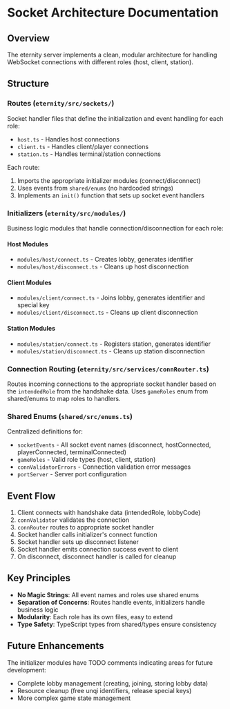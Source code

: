 # Socket Architecture Documentation

## Overview
The eternity server implements a clean, modular architecture for handling WebSocket connections with different roles (host, client, station).

## Structure

### Routes (`eternity/src/sockets/`)
Socket handler files that define the initialization and event handling for each role:
- `host.ts` - Handles host connections
- `client.ts` - Handles client/player connections  
- `station.ts` - Handles terminal/station connections

Each route:
1. Imports the appropriate initializer modules (connect/disconnect)
2. Uses events from `shared/enums` (no hardcoded strings)
3. Implements an `init()` function that sets up socket event handlers

### Initializers (`eternity/src/modules/`)
Business logic modules that handle connection/disconnection for each role:

#### Host Modules
- `modules/host/connect.ts` - Creates lobby, generates identifier
- `modules/host/disconnect.ts` - Cleans up host disconnection

#### Client Modules
- `modules/client/connect.ts` - Joins lobby, generates identifier and special key
- `modules/client/disconnect.ts` - Cleans up client disconnection

#### Station Modules
- `modules/station/connect.ts` - Registers station, generates identifier
- `modules/station/disconnect.ts` - Cleans up station disconnection

### Connection Routing (`eternity/src/services/connRouter.ts`)
Routes incoming connections to the appropriate socket handler based on the `intendedRole` from the handshake data. Uses `gameRoles` enum from shared/enums to map roles to handlers.

### Shared Enums (`shared/src/enums.ts`)
Centralized definitions for:
- `socketEvents` - All socket event names (disconnect, hostConnected, playerConnected, terminalConnected)
- `gameRoles` - Valid role types (host, client, station)
- `connValidatorErrors` - Connection validation error messages
- `portServer` - Server port configuration

## Event Flow

1. Client connects with handshake data (intendedRole, lobbyCode)
2. `connValidator` validates the connection
3. `connRouter` routes to appropriate socket handler
4. Socket handler calls initializer's connect function
5. Socket handler sets up disconnect listener
6. Socket handler emits connection success event to client
7. On disconnect, disconnect handler is called for cleanup

## Key Principles

- **No Magic Strings**: All event names and roles use shared enums
- **Separation of Concerns**: Routes handle events, initializers handle business logic
- **Modularity**: Each role has its own files, easy to extend
- **Type Safety**: TypeScript types from shared/types ensure consistency

## Future Enhancements

The initializer modules have TODO comments indicating areas for future development:
- Complete lobby management (creating, joining, storing lobby data)
- Resource cleanup (free unqi identifiers, release special keys)
- More complex game state management
